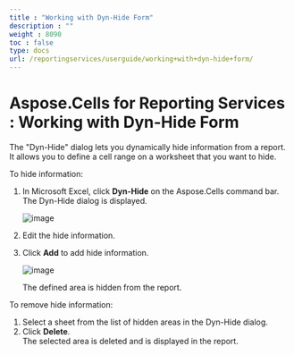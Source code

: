 ```yaml
---
title : "Working with Dyn-Hide Form" 
description : "" 
weight : 8090 
toc : false
type: docs
url: /reportingservices/userguide/working+with+dyn-hide+form/
---
```


# Aspose.Cells for Reporting Services : Working with Dyn-Hide Form


The "Dyn-Hide" dialog lets you dynamically hide information from a report. It allows you to define a cell range on a worksheet that you want to hide.

To hide information:

1.  In Microsoft Excel, click **Dyn-Hide** on the Aspose.Cells command bar.  
    The Dyn-Hide dialog is displayed.  
      
    ![image](https://docs2.aspose.com/cells/reportingservices/attachments/6094977/6193203.png)  
      
    
2.  Edit the hide information.
3.  Click **Add** to add hide information.  
      
    ![image](https://docs2.aspose.com/cells/reportingservices/attachments/6094977/6193206.png)  
      
    The defined area is hidden from the report.

To remove hide information:

1.  Select a sheet from the list of hidden areas in the Dyn-Hide dialog.
2.  Click **Delete**.  
    The selected area is deleted and is displayed in the report.

